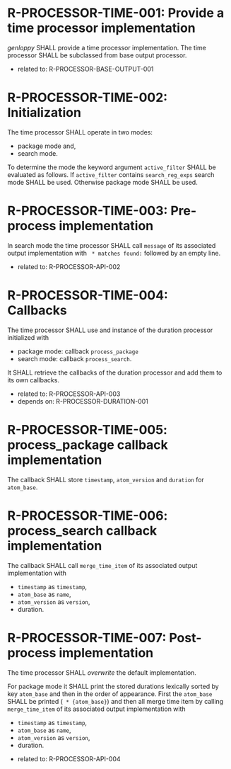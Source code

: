 # R-PROCESSOR-TIME-001: Provide a time processor implementation #
*genloppy* SHALL provide a time processor implementation.
The time processor SHALL be subclassed from base output processor.

*   related to: R-PROCESSOR-BASE-OUTPUT-001

# R-PROCESSOR-TIME-002: Initialization #
The time processor SHALL operate in two modes:
-   package mode and,
-   search mode.

To determine the mode the keyword argument `active_filter` SHALL be evaluated as follows.
If `active_filter` contains `search_reg_exps` search mode SHALL be used. Otherwise package mode SHALL be used.

# R-PROCESSOR-TIME-003: Pre-process implementation #
In search mode the time processor SHALL call `message` of its associated output implementation with ` * matches found:` followed by an empty line.

*   related to: R-PROCESSOR-API-002

# R-PROCESSOR-TIME-004: Callbacks #
The time processor SHALL use and instance of the duration processor initialized with
-   package mode: callback `process_package`
-   search mode: callback `process_search`.

It SHALL retrieve the callbacks of the duration processor and add them to its own callbacks.

*   related to: R-PROCESSOR-API-003
*   depends on: R-PROCESSOR-DURATION-001

# R-PROCESSOR-TIME-005: process_package callback implementation #
The callback SHALL store `timestamp`, `atom_version` and `duration` for `atom_base`.

# R-PROCESSOR-TIME-006: process_search callback implementation #
The callback SHALL call `merge_time_item` of its associated output implementation with
-   `timestamp` as `timestamp`,
-   `atom_base` as `name`,
-   `atom_version` as `version`,
-   duration.

# R-PROCESSOR-TIME-007: Post-process implementation #
The time processor SHALL *overwrite* the default implementation.

For package mode it SHALL print the stored durations lexically sorted by key `atom_base` and then in the order of appearance. First the `atom_base` SHALL be printed (` * {atom_base}`) and then all merge time item by calling `merge_time_item` of its associated output implementation with
-   `timestamp` as `timestamp`,
-   `atom_base` as `name`,
-   `atom_version` as `version`,
-   duration.

*   related to: R-PROCESSOR-API-004
